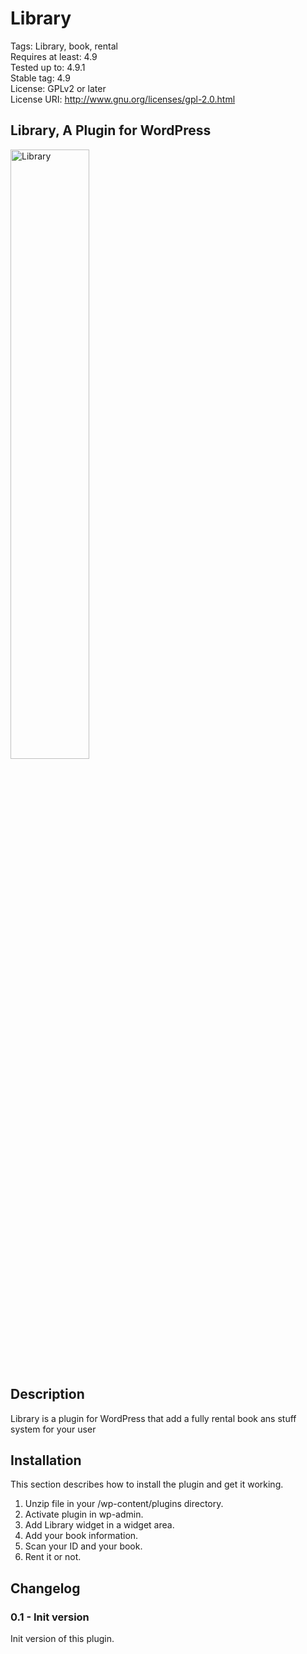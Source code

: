 # Library</br>

Tags: Library, book, rental</br>
Requires at least: 4.9</br>
Tested up to: 4.9.1</br>
Stable tag: 4.9</br>
License: GPLv2 or later</br>
License URI: http://www.gnu.org/licenses/gpl-2.0.html</br>

## Library, A Plugin for WordPress</br>

<img width="50%" src="https://i.ibb.co/hdT3tgL/library.jpg" alt="Library" data-canonical-src="https://i.ibb.co/hdT3tgL/library.jpg" />

## Description</br>

Library is a plugin for WordPress that add a fully rental book ans stuff system for your user</br>

## Installation

This section describes how to install the plugin and get it working.

1. Unzip file in your /wp-content/plugins directory.
2. Activate plugin in wp-admin.
3. Add Library widget in a widget area.
4. Add your book information.
5. Scan your ID and your book.
5. Rent it or not.

## Changelog

### 0.1 - Init version

Init version of this plugin.
